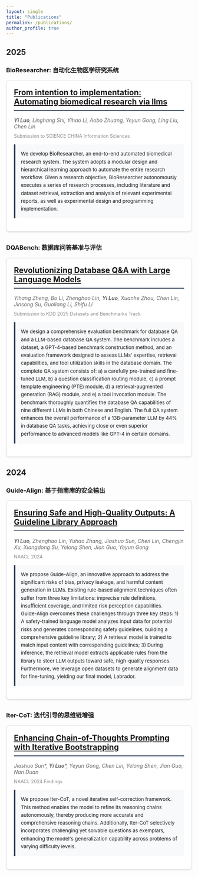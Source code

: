 ```yaml
---
layout: single
title: "Publications"
permalink: /publications/
author_profile: true
---
```


<style>
.publication-item {
    border: 1px solid #ddd;
    border-radius: 8px;
    padding: 20px;
    margin-bottom: 30px;
    background-color: #fff;
    box-shadow: 0 2px 4px rgba(0,0,0,0.1);
}

.publication-item h2 {
    margin-top: 0;
    color: #2e4057;
    border-bottom: 2px solid #2e4057;
    padding-bottom: 10px;
}

.publication-item .authors {
    color: #666;
    font-style: italic;
    margin: 10px 0;
}

.publication-item .submission {
    color: #888;
    font-size: 0.9em;
    margin-bottom: 15px;
}

.publication-item .abstract {
    background-color: #f8f9fa;
    border-left: 4px solid #2e4057;
    padding: 15px;
    margin: 15px 0;
    font-size: 0.95em;
    line-height: 1.6;
}

.publication-item .workflow {
    margin: 20px 0;
    text-align: center;
}

.publication-item .workflow img {
    max-width: 100%;
    height: auto;
    border-radius: 4px;
    box-shadow: 0 2px 4px rgba(0,0,0,0.1);
}
</style>

## 2025 
### BioResearcher: 自动化生物医学研究系统
<div class="publication-item">
<h2><a href="https://arxiv.org/abs/2412.09429">From intention to implementation: Automating biomedical research via llms</a></h2>
<div class="authors"><b>Yi Luo</b>, Linghang Shi, Yihao Li, Aobo Zhuang, Yeyun Gong, Ling Liu, Chen Lin</div>
<div class="submission">Submission to SCIENCE CHINA Information Sciences</div>

<div class="abstract">
We develop BioResearcher, an end-to-end automated biomedical research system. The system adopts a modular design and hierarchical learning approach to automate the entire research workflow. Given a research objective, BioResearcher autonomously executes a series of research processes, including literature and dataset retrieval, extraction and analysis of relevant experimental reports, as well as experimental design and programming implementation.
</div>

<!-- <div class="workflow">
    <img src="/images/placeholder1.jpg" alt="Workflow Image" style="max-width: 100%; height: auto;">
</div> -->
</div>

### DQABench: 数据库问答基准与评估
<div class="publication-item">
<h2><a href="https://arxiv.org/abs/2409.04475">Revolutionizing Database Q&A with Large Language Models</a></h2>
<div class="authors">Yihang Zheng, Bo Li, Zhenghao Lin, <b>Yi Luo</b>, Xuanhe Zhou, Chen Lin, Jinsong Su, Guoliang Li, Shifu Li</div>
<div class="submission">Submission to KDD 2025 Datasets and Benchmarks Track</div>

<div class="abstract">
We design a comprehensive evaluation benchmark for database QA and a LLM-based database QA system. The benchmark includes a dataset, a GPT-4-based benchmark construction method, and an evaluation framework designed to assess LLMs' expertise, retrieval capabilities, and tool utilization skills in the database domain. The complete QA system consists of: a) a carefully pre-trained and fine-tuned LLM, b) a question classification routing module, c) a prompt template engineering (PTE) module, d) a retrieval-augmented generation (RAG) module, and e) a tool invocation module. The benchmark thoroughly quantifies the database QA capabilities of nine different LLMs in both Chinese and English. The full QA system enhances the overall performance of a 13B-parameter LLM by 44% in database QA tasks, achieving close or even superior performance to advanced models like GPT-4 in certain domains.
</div>

<!-- <div class="workflow">
    <img src="/images/placeholder2.jpg" alt="Workflow Image" style="max-width: 100%; height: auto;">
</div> -->
</div>

## 2024

### Guide-Align: 基于指南库的安全输出
<div class="publication-item">
<h2><a href="https://arxiv.org/abs/2403.11838">Ensuring Safe and High-Quality Outputs: A Guideline Library Approach</a></h2>
<div class="authors"><b>Yi Luo</b>, Zhenghao Lin, Yuhao Zhang, Jiashuo Sun, Chen Lin, Chengjin Xu, Xiangdong Su, Yelong Shen, Jian Guo, Yeyun Gong</div>
<div class="submission">NAACL 2024</div>

<div class="abstract">
We propose Guide-Align, an innovative approach to 
address the significant risks of bias, privacy 
leakage, and harmful content generation in LLMs. 
Existing rule-based alignment techniques often 
suffer from three key limitations: imprecise rule 
definitions, insufficient coverage, and limited 
risk perception capabilities. Guide-Align overcomes 
these challenges through three key steps: 1) A 
safety-trained language model analyzes input data 
for potential risks and generates corresponding 
safety guidelines, building a comprehensive 
guideline library; 2) A retrieval model is trained 
to match input content with corresponding 
guidelines; 3) During inference, the retrieval 
model extracts applicable rules from the library to 
steer LLM outputs toward safe, high-quality 
responses. Furthermore, we leverage open datasets 
to generate alignment data for fine-tuning, 
yielding our final model, Labrador.
</div>

<!-- <div class="workflow">
    <img src="/images/placeholder3.jpg" alt="Workflow Image" style="max-width: 100%; height: auto;">
</div> -->
</div>

### Iter-CoT: 迭代引导的思维链增强
<div class="publication-item">
<h2><a href="https://arxiv.org/abs/2304.11657">Enhancing Chain-of-Thoughts Prompting with Iterative Bootstrapping</a></h2>
<div class="authors">Jiashuo Sun*, <b>Yi Luo</b>*, Yeyun Gong, Chen Lin, Yelong Shen, Jian Guo, Nan Duan</div>
<div class="submission">NAACL 2024 Findings</div>

<div class="abstract">
We propose Iter-CoT, a novel iterative self-correction framework. This method enables the model to refine its reasoning chains autonomously, thereby producing more accurate and comprehensive reasoning chains. Additionally, Iter-CoT selectively incorporates challenging yet solvable questions as exemplars, enhancing the model's generalization capability across problems of varying difficulty levels.
</div>

<!-- <div class="workflow">
    <img src="/images/placeholder4.jpg" alt="Workflow Image" style="max-width: 100%; height: auto;">
</div> -->

</div>
